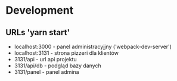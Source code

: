 # Development

## URLs 'yarn start'


- localhost:3000 - panel administracyjjny ('webpack-dev-server')
- localhost:3131 - strona pizzeri dla klientów
- 3131/api - url api projektu
- 3131/api/db - podgląd bazy danych
- 3131/panel - panel admina

